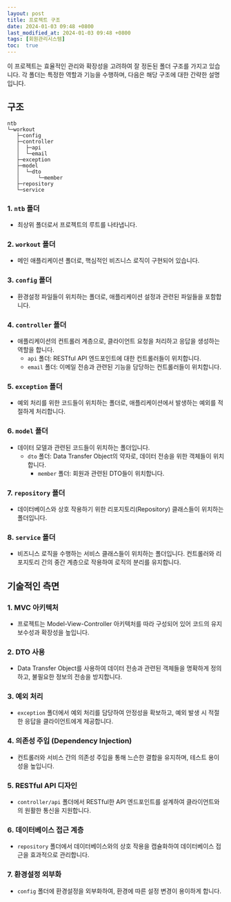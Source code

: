 ```yaml
---
layout: post
title: 프로젝트 구조
date: 2024-01-03 09:48 +0800
last_modified_at: 2024-01-03 09:48 +0800
tags: [회원관리시스템]
toc:  true
---
```


이 프로젝트는 효율적인 관리와 확장성을 고려하여 잘 정돈된 폴더 구조를 가지고 있습니다. 각 폴더는 특정한 역할과 기능을 수행하며, 다음은 해당 구조에 대한 간략한 설명입니다.
## 구조

```plaintext
ntb
└─workout
   ├─config
   ├─controller
   │  ├─api
   │  └─email
   ├─exception
   ├─model
   │  └─dto
   │      └─member
   ├─repository
   └─service
```

### 1. `ntb` 폴더
- 최상위 폴더로서 프로젝트의 루트를 나타냅니다.

### 2. `workout` 폴더
- 메인 애플리케이션 폴더로, 핵심적인 비즈니스 로직이 구현되어 있습니다.

### 3. `config` 폴더
- 환경설정 파일들이 위치하는 폴더로, 애플리케이션 설정과 관련된 파일들을 포함합니다.

### 4. `controller` 폴더
- 애플리케이션의 컨트롤러 계층으로, 클라이언트 요청을 처리하고 응답을 생성하는 역할을 합니다.
  - `api` 폴더: RESTful API 엔드포인트에 대한 컨트롤러들이 위치합니다.
  - `email` 폴더: 이메일 전송과 관련된 기능을 담당하는 컨트롤러들이 위치합니다.

### 5. `exception` 폴더
- 예외 처리를 위한 코드들이 위치하는 폴더로, 애플리케이션에서 발생하는 예외를 적절하게 처리합니다.

### 6. `model` 폴더
- 데이터 모델과 관련된 코드들이 위치하는 폴더입니다.
  - `dto` 폴더: Data Transfer Object의 약자로, 데이터 전송을 위한 객체들이 위치합니다.
    - `member` 폴더: 회원과 관련된 DTO들이 위치합니다.

### 7. `repository` 폴더
- 데이터베이스와 상호 작용하기 위한 리포지토리(Repository) 클래스들이 위치하는 폴더입니다.

### 8. `service` 폴더
- 비즈니스 로직을 수행하는 서비스 클래스들이 위치하는 폴더입니다. 컨트롤러와 리포지토리 간의 중간 계층으로 작용하여 로직의 분리를 유지합니다.

## 기술적인 측면

### 1. MVC 아키텍처
- 프로젝트는 Model-View-Controller 아키텍처를 따라 구성되어 있어 코드의 유지보수성과 확장성을 높입니다.

### 2. DTO 사용
- Data Transfer Object를 사용하여 데이터 전송과 관련된 객체들을 명확하게 정의하고, 불필요한 정보의 전송을 방지합니다.

### 3. 예외 처리
- `exception` 폴더에서 예외 처리를 담당하여 안정성을 확보하고, 예외 발생 시 적절한 응답을 클라이언트에게 제공합니다.

### 4. 의존성 주입 (Dependency Injection)
- 컨트롤러와 서비스 간의 의존성 주입을 통해 느슨한 결합을 유지하며, 테스트 용이성을 높입니다.

### 5. RESTful API 디자인
- `controller/api` 폴더에서 RESTful한 API 엔드포인트를 설계하여 클라이언트와의 원활한 통신을 지원합니다.

### 6. 데이터베이스 접근 계층
- `repository` 폴더에서 데이터베이스와의 상호 작용을 캡슐화하여 데이터베이스 접근을 효과적으로 관리합니다.

### 7. 환경설정 외부화
- `config` 폴더에 환경설정을 외부화하여, 환경에 따른 설정 변경이 용이하게 합니다.


